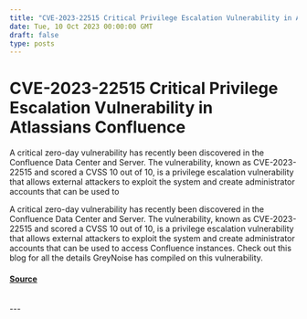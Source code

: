 ```yaml
---
title: "CVE-2023-22515 Critical Privilege Escalation Vulnerability in Atlassians Confluence"
date: Tue, 10 Oct 2023 00:00:00 GMT
draft: false
type: posts
---
```

# CVE-2023-22515 Critical Privilege Escalation Vulnerability in Atlassians Confluence





A critical zero-day vulnerability has recently been discovered in the Confluence Data Center and Server. The vulnerability, known as CVE-2023-22515 and scored a CVSS 10 out of 10, is a privilege escalation vulnerability that allows external attackers to exploit the system and create administrator accounts that can be used to

A critical zero-day vulnerability has recently been discovered in the Confluence Data Center and Server. The vulnerability, known as CVE-2023-22515 and scored a CVSS 10 out of 10, is a privilege escalation vulnerability that allows external attackers to exploit the system and create administrator accounts that can be used to access Confluence instances. Check out this blog for all the details GreyNoise has compiled on this vulnerability.

#### [Source](https://www.greynoise.io/blog/cve-2023-22515-critical-privilege-escalation-vulnerability-in-atlassians-confluence)

<br/>
---
